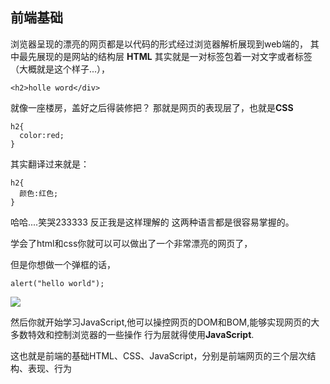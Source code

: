 ## 前端基础
浏览器呈现的漂亮的网页都是以代码的形式经过浏览器解析展现到web端的，
其中最先展现的是网站的结构层 **HTML**
其实就是一对标签包着一对文字或者标签（大概就是这个样子...），
```
<h2>holle word</div>
```
就像一座楼房，盖好之后得装修把？
那就是网页的表现层了，也就是**CSS**
```
h2{
  color:red;
}
```
其实翻译过来就是：
```
h2{
  颜色:红色;
}
```
哈哈....笑哭233333
反正我是这样理解的
这两种语言都是很容易掌握的。

学会了html和css你就可以可以做出了一个非常漂亮的网页了，

但是你想做一个弹框的话，
```
alert("hello world");
```
![](https://github.com/AnsonZnl/ife/blob/master/0/NAR%25J4(W7WK%5D7%7BL)%5BPFL1%5B4.png)

然后你就开始学习JavaScript,他可以操控网页的DOM和BOM,能够实现网页的大多数特效和控制浏览器的一些操作
行为层就得使用**JavaScript**.

这也就是前端的基础HTML、CSS、JavaScript，分别是前端网页的三个层次结构、表现、行为
